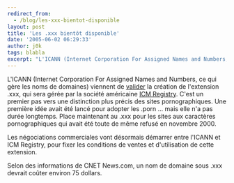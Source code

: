 ```yaml
---
redirect_from:
  - /blog/les-xxx-bientot-disponible
layout: post
title: 'Les .xxx bientôt disponible'
date: '2005-06-02 06:29:33'
author: j0k
tags: blabla
excerpt: "L'ICANN (Internet Corporation For Assigned Names and Numbers, ce qui gère les noms de domaines) viennent de [valider](http://www.icann.org/announcements/announcement-01jun05.htm) la création de l'extension .xxx, qui sera gérée par la société américaine [ICM Registry](http://www.icmregistry.com/).     \nC'est un premier pas vers une distinction plus      …"
---
```


L'ICANN (Internet Corporation For Assigned Names and Numbers, ce qui gère les noms de domaines) viennent de [valider](http://www.icann.org/announcements/announcement-01jun05.htm) la création de l'extension .xxx, qui sera gérée par la société américaine [ICM Registry](http://www.icmregistry.com/).
C'est un premier pas vers une distinction plus précis des sites pornographiques. Une première idée avait été lancé pour adopter les .porn ... mais elle n'a pas durée longtemps. Place maintenant au .xxx pour les sites aux caractères pornographiques qui avait été toute de même refusé en novembre 2000.

Les négociations commerciales vont désormais démarrer entre l'ICANN et ICM Registry, pour fixer les conditions de ventes et d'utilisation de cette extension.

Selon des informations de CNET News.com, un nom de domaine sous .xxx devrait coûter environ 75 dollars.
